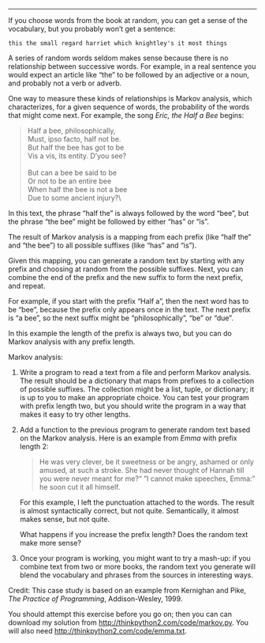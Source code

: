 ---------------

If you choose words from the book at random, you can get a sense of the vocabulary, but you probably won’t get a sentence:

    this the small regard harriet which knightley's it most things

A series of random words seldom makes sense because there is no relationship between successive words. For example, in a real sentence you would expect an article like “the” to be followed by an adjective or a noun, and probably not a verb or adverb.

One way to measure these kinds of relationships is Markov analysis, which characterizes, for a given sequence of words, the probability of the words that might come next. For example, the song <span>*Eric, the Half a Bee*</span> begins:

> Half a bee, philosophically,\
> Must, ipso facto, half not be.\
> But half the bee has got to be\
> Vis a vis, its entity. D’you see?\
> \
> But can a bee be said to be\
> Or not to be an entire bee\
> When half the bee is not a bee\
> Due to some ancient injury?\

In this text, the phrase “half the” is always followed by the word “bee”, but the phrase “the bee” might be followed by either “has” or “is”.

The result of Markov analysis is a mapping from each prefix (like “half the” and “the bee”) to all possible suffixes (like “has” and “is”).

Given this mapping, you can generate a random text by starting with any prefix and choosing at random from the possible suffixes. Next, you can combine the end of the prefix and the new suffix to form the next prefix, and repeat.

For example, if you start with the prefix “Half a”, then the next word has to be “bee”, because the prefix only appears once in the text. The next prefix is “a bee”, so the next suffix might be “philosophically”, “be” or “due”.

In this example the length of the prefix is always two, but you can do Markov analysis with any prefix length.

Markov analysis:

1.  Write a program to read a text from a file and perform Markov analysis. The result should be a dictionary that maps from prefixes to a collection of possible suffixes. The collection might be a list, tuple, or dictionary; it is up to you to make an appropriate choice. You can test your program with prefix length two, but you should write the program in a way that makes it easy to try other lengths.

2.  Add a function to the previous program to generate random text based on the Markov analysis. Here is an example from <span>*Emma*</span> with prefix length 2:

    > He was very clever, be it sweetness or be angry, ashamed or only amused, at such a stroke. She had never thought of Hannah till you were never meant for me?“ ”I cannot make speeches, Emma:" he soon cut it all himself.

    For this example, I left the punctuation attached to the words. The result is almost syntactically correct, but not quite. Semantically, it almost makes sense, but not quite.

    What happens if you increase the prefix length? Does the random text make more sense?

3.  Once your program is working, you might want to try a mash-up: if you combine text from two or more books, the random text you generate will blend the vocabulary and phrases from the sources in interesting ways.

Credit: This case study is based on an example from Kernighan and Pike, <span>*The Practice of Programming*</span>, Addison-Wesley, 1999.

You should attempt this exercise before you go on; then you can can download my solution from <http://thinkpython2.com/code/markov.py>. You will also need <http://thinkpython2.com/code/emma.txt>.

